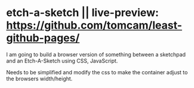 # etch-a-sketch || live-preview: https://github.com/tomcam/least-github-pages/

I am going to build a browser version of something between a sketchpad and an Etch-A-Sketch using CSS, JavaScript.

Needs to be simplified and modify the css to make the container adjust to the browsers width/height.
